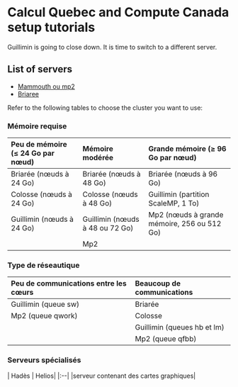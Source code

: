 # Calcul Quebec and Compute Canada setup tutorials

Guillimin is going to close down. It is time to switch to a different server.

## List of servers
* [Mammouth ou mp2](https://github.com/arthurdehgan/calQ_examples/blob/master/mammouth/instructions.md)
* [Briaree](https://github.com/arthurdehgan/calQ_examples/blob/master/briaree/instructions.md)

Refer to the following tables to choose the cluster you want to use:

### Mémoire requise

| Peu de mémoire (≤ 24 Go par nœud) | Mémoire modérée | Grande mémoire (≥ 96 Go par nœud)|
|:--				|:--					|:--|
| Briarée (nœuds à 24 Go) 	| Briarée (nœuds à 48 Go)		| Briarée (nœuds à 96 Go) |
| Colosse (nœuds à 24 Go) 	| Colosse (nœuds à 48 Go)		|Guillimin (partition ScaleMP, 1 To)|
| Guillimin (nœuds à 24 Go) 	| Guillimin (nœuds à 48 ou 72 Go)	| Mp2 (nœuds à grande mémoire, 256 ou 512 Go)| 
|				| Mp2					| |

### Type de réseautique

| Peu de communications entre les cœurs	| Beaucoup de communications|
|:--|:--|
| Guillimin (queue sw) | Briarée |
| Mp2 (queue qwork) | Colosse |
||Guillimin (queues hb et lm)|
||Mp2 (queue qfbb)|


### Serveurs spécialisés
| Hadès | Helios|
|:--|
|serveur contenant des cartes graphiques|


